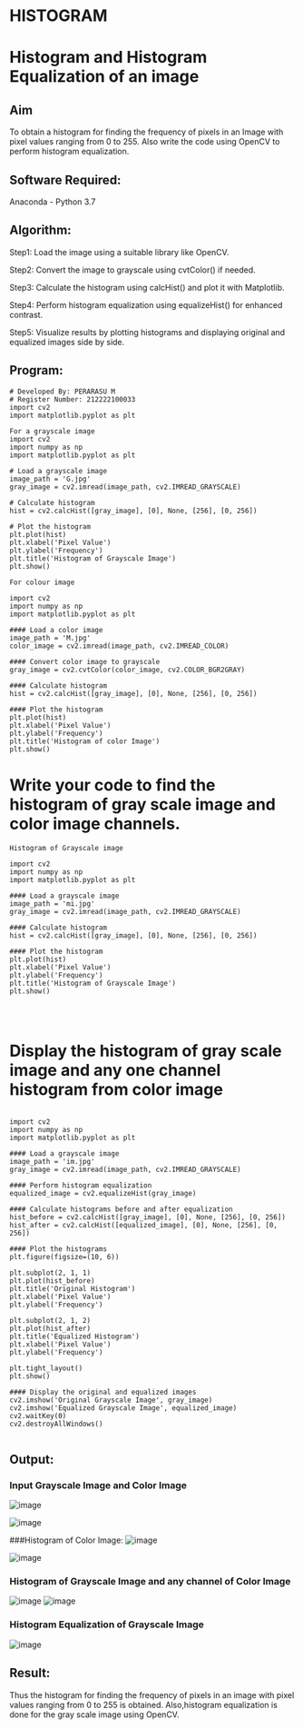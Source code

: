 # HISTOGRAM
# Histogram and Histogram Equalization of an image
## Aim
To obtain a histogram for finding the frequency of pixels in an Image with pixel values ranging from 0 to 255. Also write the code using OpenCV to perform histogram equalization.

## Software Required:
Anaconda - Python 3.7

## Algorithm:
Step1:
Load the image using a suitable library like OpenCV.

Step2:
Convert the image to grayscale using cvtColor() if needed.

Step3:
Calculate the histogram using calcHist() and plot it with Matplotlib.

Step4:
Perform histogram equalization using equalizeHist() for enhanced contrast.

Step5:
Visualize results by plotting histograms and displaying original and equalized images side by side.
## Program:
```
# Developed By: PERARASU M
# Register Number: 212222100033
import cv2
import matplotlib.pyplot as plt
```
```
For a grayscale image
import cv2
import numpy as np
import matplotlib.pyplot as plt

# Load a grayscale image
image_path = 'G.jpg'
gray_image = cv2.imread(image_path, cv2.IMREAD_GRAYSCALE)

# Calculate histogram
hist = cv2.calcHist([gray_image], [0], None, [256], [0, 256])

# Plot the histogram
plt.plot(hist)
plt.xlabel('Pixel Value')
plt.ylabel('Frequency')
plt.title('Histogram of Grayscale Image')
plt.show()
```
```
For colour image

import cv2
import numpy as np
import matplotlib.pyplot as plt

#### Load a color image
image_path = 'M.jpg'
color_image = cv2.imread(image_path, cv2.IMREAD_COLOR)

#### Convert color image to grayscale
gray_image = cv2.cvtColor(color_image, cv2.COLOR_BGR2GRAY)

#### Calculate histogram
hist = cv2.calcHist([gray_image], [0], None, [256], [0, 256])

#### Plot the histogram
plt.plot(hist)
plt.xlabel('Pixel Value')
plt.ylabel('Frequency')
plt.title('Histogram of color Image')
plt.show()
```

# Write your code to find the histogram of gray scale image and color image channels.
```
Histogram of Grayscale image

import cv2
import numpy as np
import matplotlib.pyplot as plt

#### Load a grayscale image
image_path = 'mi.jpg'
gray_image = cv2.imread(image_path, cv2.IMREAD_GRAYSCALE)

#### Calculate histogram
hist = cv2.calcHist([gray_image], [0], None, [256], [0, 256])

#### Plot the histogram
plt.plot(hist)
plt.xlabel('Pixel Value')
plt.ylabel('Frequency')
plt.title('Histogram of Grayscale Image')
plt.show()




```
# Display the histogram of gray scale image and any one channel histogram from color image

```

import cv2
import numpy as np
import matplotlib.pyplot as plt

#### Load a grayscale image
image_path = 'im.jpg'
gray_image = cv2.imread(image_path, cv2.IMREAD_GRAYSCALE)

#### Perform histogram equalization
equalized_image = cv2.equalizeHist(gray_image)

#### Calculate histograms before and after equalization
hist_before = cv2.calcHist([gray_image], [0], None, [256], [0, 256])
hist_after = cv2.calcHist([equalized_image], [0], None, [256], [0, 256])

#### Plot the histograms
plt.figure(figsize=(10, 6))

plt.subplot(2, 1, 1)
plt.plot(hist_before)
plt.title('Original Histogram')
plt.xlabel('Pixel Value')
plt.ylabel('Frequency')

plt.subplot(2, 1, 2)
plt.plot(hist_after)
plt.title('Equalized Histogram')
plt.xlabel('Pixel Value')
plt.ylabel('Frequency')

plt.tight_layout()
plt.show()

#### Display the original and equalized images
cv2.imshow('Original Grayscale Image', gray_image)
cv2.imshow('Equalized Grayscale Image', equalized_image)
cv2.waitKey(0)
cv2.destroyAllWindows()


```
## Output:
### Input Grayscale Image and Color Image

![image](https://github.com/PERARASU10/HISTOGRAM/assets/118348589/e4c4e63e-5db9-4716-a7c5-083f75013583)



![image](https://github.com/PERARASU10/HISTOGRAM/assets/118348589/ae89ed54-efe7-4f5b-bfa5-1d82cdd89bcb)


###Histogram of Color Image:
![image](https://github.com/PERARASU10/HISTOGRAM/assets/118348589/53d44447-c8d1-490c-ba01-edb1b0b2683c)

![image](https://github.com/PERARASU10/HISTOGRAM/assets/118348589/91bdfea1-da33-4b51-a665-47a89abe114e)

### Histogram of Grayscale Image and any channel of Color Image
![image](https://github.com/PERARASU10/HISTOGRAM/assets/118348589/de4daf15-3609-4f44-8cab-1a6a980493a4)
![image](https://github.com/PERARASU10/HISTOGRAM/assets/118348589/6f3020f4-02a4-4a4b-a783-c7fda9f096f8)


### Histogram Equalization of Grayscale Image
![image](https://github.com/PERARASU10/HISTOGRAM/assets/118348589/c3b049af-b18e-4565-904b-62a9dda98079)


## Result: 
Thus the histogram for finding the frequency of pixels in an image with pixel values ranging from 0 to 255 is obtained. Also,histogram equalization is done for the gray scale image using OpenCV.
